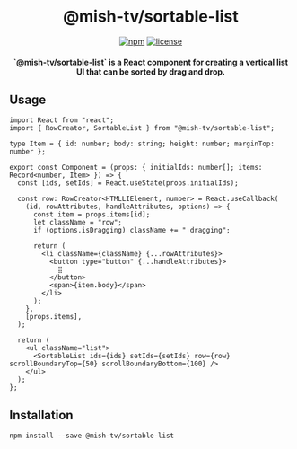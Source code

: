 <h1 align="center">@mish-tv/sortable-list</h1>

<div align="center">
<a href="https://www.npmjs.com/package/@mish-tv/sortable-list"><img src="https://img.shields.io/npm/v/@mish-tv/sortable-list.svg" alt="npm"></a>
<a href="https://opensource.org/licenses/MIT"><img src="https://img.shields.io/github/license/mish-tv/sortable-list.svg?style=flat" alt="license"></a>
</div>

<h4 align="center">`@mish-tv/sortable-list` is a React component for creating a vertical list UI that can be sorted by drag and drop.</h4>

## Usage

```tsx
import React from "react";
import { RowCreator, SortableList } from "@mish-tv/sortable-list";

type Item = { id: number; body: string; height: number; marginTop: number };

export const Component = (props: { initialIds: number[]; items: Record<number, Item> }) => {
  const [ids, setIds] = React.useState(props.initialIds);

  const row: RowCreator<HTMLLIElement, number> = React.useCallback(
    (id, rowAttributes, handleAttributes, options) => {
      const item = props.items[id];
      let className = "row";
      if (options.isDragging) className += " dragging";

      return (
        <li className={className} {...rowAttributes}>
          <button type="button" {...handleAttributes}>
            ⣿
          </button>
          <span>{item.body}</span>
        </li>
      );
    },
    [props.items],
  );

  return (
    <ul className="list">
      <SortableList ids={ids} setIds={setIds} row={row} scrollBoundaryTop={50} scrollBoundaryBottom={100} />
    </ul>
  );
};
```

## Installation

```
npm install --save @mish-tv/sortable-list
```
